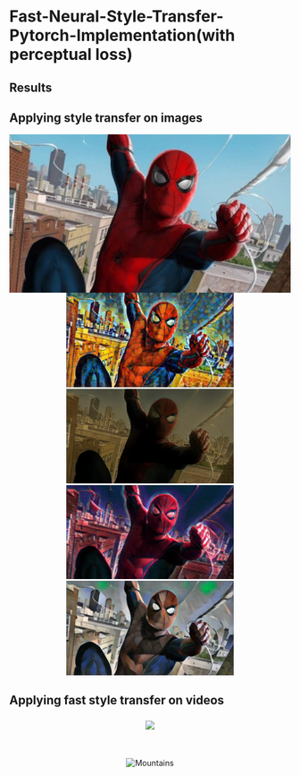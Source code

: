 # Fast-Neural-Style-Transfer-Pytorch-Implementation(with perceptual loss)
## Results
## Applying style transfer on images
<p align = 'center'>
 
<img src="images/content-images/1.jpg" width=600 align="middle" >


<img src="images/output-images/final_image/3.jpg" alt="Snow" width=300 >
<img src="images/output-images/final_image/4.jpg" alt="Forest" width=300 >
<img src="images/output-images/final_image/8.jpg" alt="Mountains" width=300 >
<img src="images/output-images/final_image/10.jpg" alt="Mountains" width=300 >
</p>

## Applying fast style transfer on videos

<p align = 'center'>
<img src="images/output-images/output_video/1.gif" width=600 align="middle" >
<br/><br/><br/><br/>
<img src="images/output-images/output_video/final.gif" alt="Mountains" width=600 >
</p>
